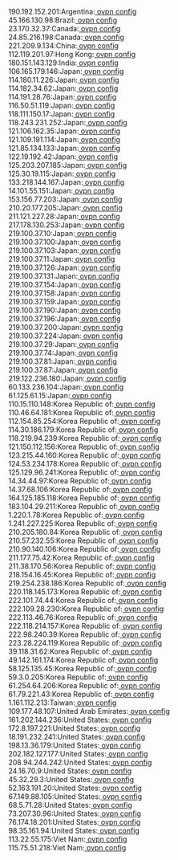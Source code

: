 190.192.152.201:Argentina:[ ovpn config](vpn/190_192_152_201.ovpn)  
45.166.130.98:Brazil:[ ovpn config](vpn/45_166_130_98.ovpn)  
23.170.32.37:Canada:[ ovpn config](vpn/23_170_32_37.ovpn)  
24.85.216.198:Canada:[ ovpn config](vpn/24_85_216_198.ovpn)  
221.209.9.134:China:[ ovpn config](vpn/221_209_9_134.ovpn)  
112.119.201.97:Hong Kong:[ ovpn config](vpn/112_119_201_97.ovpn)  
180.151.143.129:India:[ ovpn config](vpn/180_151_143_129.ovpn)  
106.165.179.146:Japan:[ ovpn config](vpn/106_165_179_146.ovpn)  
114.180.11.226:Japan:[ ovpn config](vpn/114_180_11_226.ovpn)  
114.182.34.62:Japan:[ ovpn config](vpn/114_182_34_62.ovpn)  
114.191.28.76:Japan:[ ovpn config](vpn/114_191_28_76.ovpn)  
116.50.51.119:Japan:[ ovpn config](vpn/116_50_51_119.ovpn)  
118.111.150.17:Japan:[ ovpn config](vpn/118_111_150_17.ovpn)  
118.243.231.252:Japan:[ ovpn config](vpn/118_243_231_252.ovpn)  
121.106.162.35:Japan:[ ovpn config](vpn/121_106_162_35.ovpn)  
121.109.191.114:Japan:[ ovpn config](vpn/121_109_191_114.ovpn)  
121.85.134.133:Japan:[ ovpn config](vpn/121_85_134_133.ovpn)  
122.19.192.42:Japan:[ ovpn config](vpn/122_19_192_42.ovpn)  
125.203.207.185:Japan:[ ovpn config](vpn/125_203_207_185.ovpn)  
125.30.19.115:Japan:[ ovpn config](vpn/125_30_19_115.ovpn)  
133.218.144.167:Japan:[ ovpn config](vpn/133_218_144_167.ovpn)  
14.101.55.151:Japan:[ ovpn config](vpn/14_101_55_151.ovpn)  
153.156.77.203:Japan:[ ovpn config](vpn/153_156_77_203.ovpn)  
210.20.177.205:Japan:[ ovpn config](vpn/210_20_177_205.ovpn)  
211.121.227.28:Japan:[ ovpn config](vpn/211_121_227_28.ovpn)  
217.178.130.253:Japan:[ ovpn config](vpn/217_178_130_253.ovpn)  
219.100.37.10:Japan:[ ovpn config](vpn/219_100_37_10.ovpn)  
219.100.37.100:Japan:[ ovpn config](vpn/219_100_37_100.ovpn)  
219.100.37.103:Japan:[ ovpn config](vpn/219_100_37_103.ovpn)  
219.100.37.11:Japan:[ ovpn config](vpn/219_100_37_11.ovpn)  
219.100.37.126:Japan:[ ovpn config](vpn/219_100_37_126.ovpn)  
219.100.37.131:Japan:[ ovpn config](vpn/219_100_37_131.ovpn)  
219.100.37.154:Japan:[ ovpn config](vpn/219_100_37_154.ovpn)  
219.100.37.158:Japan:[ ovpn config](vpn/219_100_37_158.ovpn)  
219.100.37.159:Japan:[ ovpn config](vpn/219_100_37_159.ovpn)  
219.100.37.190:Japan:[ ovpn config](vpn/219_100_37_190.ovpn)  
219.100.37.196:Japan:[ ovpn config](vpn/219_100_37_196.ovpn)  
219.100.37.200:Japan:[ ovpn config](vpn/219_100_37_200.ovpn)  
219.100.37.224:Japan:[ ovpn config](vpn/219_100_37_224.ovpn)  
219.100.37.29:Japan:[ ovpn config](vpn/219_100_37_29.ovpn)  
219.100.37.74:Japan:[ ovpn config](vpn/219_100_37_74.ovpn)  
219.100.37.81:Japan:[ ovpn config](vpn/219_100_37_81.ovpn)  
219.100.37.87:Japan:[ ovpn config](vpn/219_100_37_87.ovpn)  
219.122.236.180:Japan:[ ovpn config](vpn/219_122_236_180.ovpn)  
60.133.236.104:Japan:[ ovpn config](vpn/60_133_236_104.ovpn)  
61.125.61.15:Japan:[ ovpn config](vpn/61_125_61_15.ovpn)  
110.15.110.148:Korea Republic of:[ ovpn config](vpn/110_15_110_148.ovpn)  
110.46.64.181:Korea Republic of:[ ovpn config](vpn/110_46_64_181.ovpn)  
112.154.85.254:Korea Republic of:[ ovpn config](vpn/112_154_85_254.ovpn)  
114.30.186.179:Korea Republic of:[ ovpn config](vpn/114_30_186_179.ovpn)  
118.219.94.239:Korea Republic of:[ ovpn config](vpn/118_219_94_239.ovpn)  
121.150.112.156:Korea Republic of:[ ovpn config](vpn/121_150_112_156.ovpn)  
123.215.44.160:Korea Republic of:[ ovpn config](vpn/123_215_44_160.ovpn)  
124.53.234.178:Korea Republic of:[ ovpn config](vpn/124_53_234_178.ovpn)  
125.129.96.241:Korea Republic of:[ ovpn config](vpn/125_129_96_241.ovpn)  
14.34.44.97:Korea Republic of:[ ovpn config](vpn/14_34_44_97.ovpn)  
14.37.68.106:Korea Republic of:[ ovpn config](vpn/14_37_68_106.ovpn)  
164.125.185.118:Korea Republic of:[ ovpn config](vpn/164_125_185_118.ovpn)  
183.104.29.211:Korea Republic of:[ ovpn config](vpn/183_104_29_211.ovpn)  
1.220.1.78:Korea Republic of:[ ovpn config](vpn/1_220_1_78.ovpn)  
1.241.227.225:Korea Republic of:[ ovpn config](vpn/1_241_227_225.ovpn)  
210.205.180.84:Korea Republic of:[ ovpn config](vpn/210_205_180_84.ovpn)  
210.57.232.55:Korea Republic of:[ ovpn config](vpn/210_57_232_55.ovpn)  
210.90.140.106:Korea Republic of:[ ovpn config](vpn/210_90_140_106.ovpn)  
211.177.75.42:Korea Republic of:[ ovpn config](vpn/211_177_75_42.ovpn)  
211.38.170.56:Korea Republic of:[ ovpn config](vpn/211_38_170_56.ovpn)  
218.154.16.45:Korea Republic of:[ ovpn config](vpn/218_154_16_45.ovpn)  
219.254.238.186:Korea Republic of:[ ovpn config](vpn/219_254_238_186.ovpn)  
220.118.145.173:Korea Republic of:[ ovpn config](vpn/220_118_145_173.ovpn)  
222.101.74.44:Korea Republic of:[ ovpn config](vpn/222_101_74_44.ovpn)  
222.109.28.230:Korea Republic of:[ ovpn config](vpn/222_109_28_230.ovpn)  
222.113.46.76:Korea Republic of:[ ovpn config](vpn/222_113_46_76.ovpn)  
222.118.214.157:Korea Republic of:[ ovpn config](vpn/222_118_214_157.ovpn)  
222.98.240.39:Korea Republic of:[ ovpn config](vpn/222_98_240_39.ovpn)  
223.28.224.119:Korea Republic of:[ ovpn config](vpn/223_28_224_119.ovpn)  
39.118.31.62:Korea Republic of:[ ovpn config](vpn/39_118_31_62.ovpn)  
49.142.161.174:Korea Republic of:[ ovpn config](vpn/49_142_161_174.ovpn)  
58.125.135.45:Korea Republic of:[ ovpn config](vpn/58_125_135_45.ovpn)  
59.3.0.205:Korea Republic of:[ ovpn config](vpn/59_3_0_205.ovpn)  
61.254.64.206:Korea Republic of:[ ovpn config](vpn/61_254_64_206.ovpn)  
61.79.221.43:Korea Republic of:[ ovpn config](vpn/61_79_221_43.ovpn)  
1.161.112.213:Taiwan:[ ovpn config](vpn/1_161_112_213.ovpn)  
109.177.48.107:United Arab Emirates:[ ovpn config](vpn/109_177_48_107.ovpn)  
161.202.144.236:United States:[ ovpn config](vpn/161_202_144_236.ovpn)  
172.8.197.221:United States:[ ovpn config](vpn/172_8_197_221.ovpn)  
18.191.232.241:United States:[ ovpn config](vpn/18_191_232_241.ovpn)  
198.13.36.179:United States:[ ovpn config](vpn/198_13_36_179.ovpn)  
202.182.127.177:United States:[ ovpn config](vpn/202_182_127_177.ovpn)  
208.94.244.242:United States:[ ovpn config](vpn/208_94_244_242.ovpn)  
24.16.70.9:United States:[ ovpn config](vpn/24_16_70_9.ovpn)  
45.32.29.3:United States:[ ovpn config](vpn/45_32_29_3.ovpn)  
52.163.191.20:United States:[ ovpn config](vpn/52_163_191_20.ovpn)  
67.149.88.105:United States:[ ovpn config](vpn/67_149_88_105.ovpn)  
68.5.71.28:United States:[ ovpn config](vpn/68_5_71_28.ovpn)  
73.207.30.96:United States:[ ovpn config](vpn/73_207_30_96.ovpn)  
76.174.18.201:United States:[ ovpn config](vpn/76_174_18_201.ovpn)  
98.35.161.94:United States:[ ovpn config](vpn/98_35_161_94.ovpn)  
113.22.55.175:Viet Nam:[ ovpn config](vpn/113_22_55_175.ovpn)  
115.75.51.218:Viet Nam:[ ovpn config](vpn/115_75_51_218.ovpn)  
